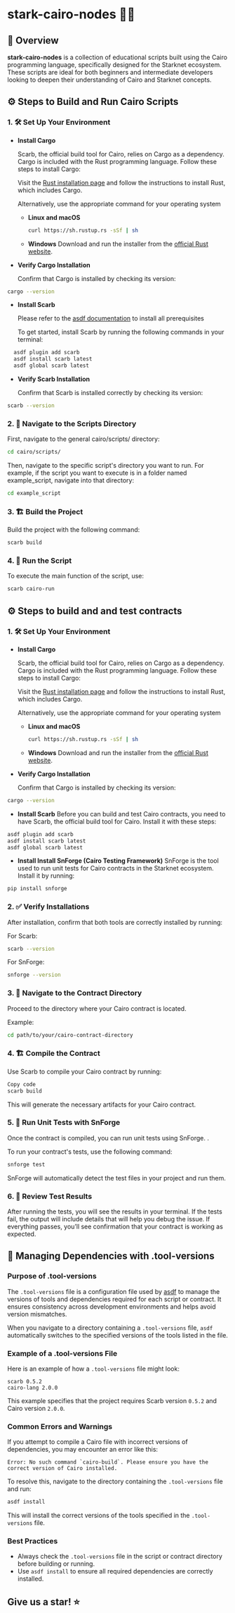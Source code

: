 # stark-cairo-nodes 🔗💡

## 📖 Overview

**stark-cairo-nodes** is a collection of educational scripts built using the Cairo programming language, specifically designed for the Starknet ecosystem. These scripts are ideal for both beginners and intermediate developers looking to deepen their understanding of Cairo and Starknet concepts.

## ⚙️ Steps to Build and Run Cairo Scripts

### 1. 🛠️ **Set Up Your Environment**

- **Install Cargo**

  Scarb, the official build tool for Cairo, relies on Cargo as a dependency. Cargo is included with the Rust programming language. Follow these steps to install Cargo:

  Visit the [Rust installation page](https://doc.rust-lang.org/cargo/getting-started/installation.html) and follow the instructions to install Rust, which includes Cargo.

   Alternatively, use the appropriate command for your operating system
    - **Linux and macOS**
      ```bash
      curl https://sh.rustup.rs -sSf | sh
      ```
    - **Windows**
      Download and run the installer from the [official Rust website](https://www.rust-lang.org/tools/install).

- **Verify Cargo Installation**

  Confirm that Cargo is installed by checking its version:

```bash
cargo --version
```
   
- **Install Scarb**

  Please refer to the [asdf documentation](https://asdf-vm.com/guide/getting-started.html) to install all prerequisites

  To get started, install Scarb by running the following commands in your terminal:

```bash
  asdf plugin add scarb
  asdf install scarb latest
  asdf global scarb latest
```

- **Verify Scarb Installation**

  Confirm that Scarb is installed correctly by checking its version:

```bash
scarb --version
```

### 2. 📂 **Navigate to the Scripts Directory**

First, navigate to the general cairo/scripts/ directory:

```bash
cd cairo/scripts/
```

Then, navigate to the specific script's directory you want to run. For example, if the script you want to execute is in a folder named example_script, navigate into that directory:

```bash
cd example_script
```

### 3. 🏗️ **Build the Project**

Build the project with the following command:

```bash
scarb build
```

### 4. 🚀 **Run the Script**

To execute the main function of the script, use:

```bash
scarb cairo-run
```


## ⚙️ Steps to build and and test contracts

### 1. 🛠️ **Set Up Your Environment** 

- **Install Cargo**

  Scarb, the official build tool for Cairo, relies on Cargo as a dependency. Cargo is included with the Rust programming language. Follow these steps to install Cargo:

  Visit the [Rust installation page](https://doc.rust-lang.org/cargo/getting-started/installation.html) and follow the instructions to install Rust, which includes Cargo.

   Alternatively, use the appropriate command for your operating system
    - **Linux and macOS**
      ```bash
      curl https://sh.rustup.rs -sSf | sh
      ```
    - **Windows**
      Download and run the installer from the [official Rust website](https://www.rust-lang.org/tools/install).

- **Verify Cargo Installation**

  Confirm that Cargo is installed by checking its version:

```bash
cargo --version
```

- **Install Scarb**
Before you can build and test Cairo contracts, you need to have Scarb, the official build tool for Cairo. 
Install it with these steps:

```bash
asdf plugin add scarb
asdf install scarb latest
asdf global scarb latest
```
- **Install Install SnForge (Cairo Testing Framework)**
SnForge is the tool used to run unit tests for Cairo contracts in the Starknet ecosystem. Install it by running:

```bash
pip install snforge
```
### 2. ✅ Verify Installations
After installation, confirm that both tools are correctly installed by running:

For Scarb:

```bash
scarb --version
```

For SnForge:

```bash
snforge --version
```

### 3. 📂 Navigate to the Contract Directory
Proceed to the directory where your Cairo contract is located.

Example:

```bash
cd path/to/your/cairo-contract-directory
```

### 4. 🏗️ Compile the Contract
Use Scarb to compile your Cairo contract by running:

```bash
Copy code
scarb build
```
This will generate the necessary artifacts for your Cairo contract.

### 5. 🏃 Run Unit Tests with SnForge
Once the contract is compiled, you can run unit tests using SnForge. .

To run your contract's tests, use the following command:

```bash
snforge test
```
SnForge will automatically detect the test files in your project and run them.

### 6. 🔁 Review Test Results
After running the tests, you will see the results in your terminal. If the tests fail, the output will include details that will help you debug the issue. If everything passes, you’ll see confirmation that your contract is working as expected.



## 🔧 Managing Dependencies with .tool-versions

### Purpose of .tool-versions

The `.tool-versions` file is a configuration file used by [asdf](https://asdf-vm.com/) to manage the versions of tools and dependencies required for each script or contract. It ensures consistency across development environments and helps avoid version mismatches.

When you navigate to a directory containing a `.tool-versions` file, `asdf` automatically switches to the specified versions of the tools listed in the file.

### Example of a .tool-versions File

Here is an example of how a `.tool-versions` file might look:

```plaintext
scarb 0.5.2
cairo-lang 2.0.0
```

This example specifies that the project requires Scarb version `0.5.2` and Cairo version `2.0.0`.

### Common Errors and Warnings

If you attempt to compile a Cairo file with incorrect versions of dependencies, you may encounter an error like this:

```plaintext
Error: No such command `cairo-build`. Please ensure you have the correct version of Cairo installed.
```

To resolve this, navigate to the directory containing the `.tool-versions` file and run:

```bash
asdf install
```

This will install the correct versions of the tools specified in the `.tool-versions` file.

### Best Practices

- Always check the `.tool-versions` file in the script or contract directory before building or running.
- Use `asdf install` to ensure all required dependencies are correctly installed.




## Give us a star! ⭐
